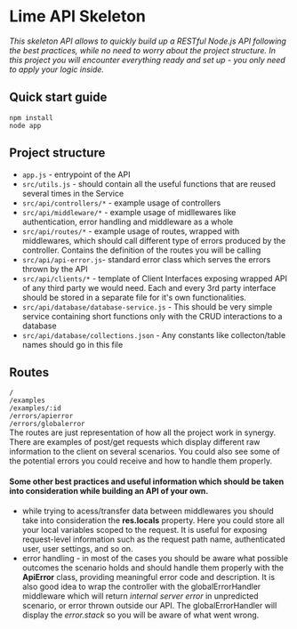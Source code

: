 # Lime API Skeleton

*This skeleton API allows to quickly build up a RESTful Node.js API following the best practices, while no need to worry about the project structure. In this project you will encounter everything ready and set up - you only need to apply your logic inside.*

## Quick start guide
```
npm install
node app
```

## Project structure

* ``` app.js ``` - entrypoint of the API
* ``` src/utils.js ``` - should contain all the useful functions that are reused several times in the Service
* ``` src/api/controllers/* ``` - example usage of controllers
* ``` src/api/middleware/* ``` - example usage of midllewares like authentication, error handling and middleware as a whole
* ``` src/api/routes/* ``` - example usage of routes, wrapped with middlewares, which should call different type of errors produced by the controller. Contains the definition of the routes you will be calling
* ``` src/api/api-error.js ```- standard error class which serves the errors thrown by the API
* ``` src/api/clients/* ``` - template of Client Interfaces exposing wrapped API of any third party we would need. Each and every 3rd party interface should be stored in a separate file for it's own functionalities.
* ``` src/api/database/database-service.js ``` - This should be very simple service containing short functions only with the CRUD interactions to a database
* ``` src/api/database/collections.json ``` - Any constants like collecton/table names should go in this file



## Routes

``` / ```   
``` /examples ```   
``` /examples/:id ```   
``` /errors/apierror ```   
``` /errors/globalerror ```   
The routes are just representation of how all the project work in synergy. There are examples of post/get requests which display different raw information to the client on several scenarios. You could also see some of the potential errors you could receive and how to handle them properly.



#### Some other best practices and useful information which should be taken into consideration while building an API of your own.
* while trying to acess/transfer data between middlewares you should take into consideration the **res.locals** property. Here you could store all your local variables scoped to the request. It is useful for exposing request-level information such as the request path name, authenticated user, user settings, and so on.
* error handling - in most of the cases you should be aware what possible outcomes the scenario holds and should handle them properly with the **ApiError** class, providing meaningful error code and description. It is also good idea to wrap the controller with the globalErrorHandler middleware which will return *internal server error* in unpredicted scenario, or error thrown outside our API. The globalErrorHandler will display the *error.stack* so you will be aware of what went wrong.
